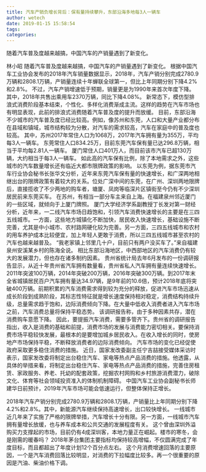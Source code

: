 ```yaml
---
title: 汽车产销负增长背后：保有量持续攀升，东部沿海多地每3人一辆车
author: wetech
date: 2019-01-15 15:58:54
tags: 
categories: 
---
```

随着汽车普及度越来越搞，中国汽车的产销量遇到了新变化。
<!-- more -->
林小昭
随着汽车普及度越来越搞，中国汽车的产销量遇到了新变化。
根据中国汽车工业协会发布的2018年汽车销量数据显示，2018年，汽车产销分别完成2780.9万辆和2808.1万辆，产销量连续十年蝉联全球第一，但比上年同期分别下降4.2%和2.8%。
不过，汽车产销增速低于预期，销量更是为1990年来首次年度下降。其中，2018年共售出乘用车2370万辆，同比下降4.08%。
新常态下，模仿型排浪式消费阶段基本结束，个性化、多样化消费渐成主流。这样的趋势在汽车市场也有明显表现，此前的排浪式消费随着汽车普及度的提升而放缓。
目前，东部沿海不少城市的汽车普及度已经比较高。例如，像苏州和东莞，人口和大量产业都分布在县域和镇域，城市结构较为分散，对汽车的需求较高，汽车在家庭中的普及度也较高。
其中，苏州2017年常住人口为1068万，2017年汽车拥有量为355万，平均每3人一辆车。
东莞常住人口834.25万，目前东莞汽车保有量已达296.8万辆，相当于平均每2.81人一辆车。
厦门常住人口401万人，而目前该市汽车已超130万辆，大约相当于每3人一辆车。
如此高的汽车保有比例，除了本地需求之外，这些城市的汽车数量增长还有临近大都市限牌政策的影响。
以东莞为例，据东莞市汽车行业协会秘书长张华文分析，近年来东莞汽车保有量的快速增长，和广深两地相继出台的限牌政策有着较大的关系。位处广深中间的东莞，在广州、深圳两地限牌后，直接揽收了不少两地的购车者，塘厦、凤岗等临深片区镇街至今仍有不少深圳居民前来东莞买车。
在苏州，有相当一部分车主来自上海。在福建泉州邻近厦门的一些区域，就倾向于上厦门牌照。
厦门大学经济学系副教授丁长发对第一财经分析，近年来，一二线汽车市场日趋饱和，引领汽车消费快速增长的主要是在三四五线城市。一方面，这些地方城镇化不断加快，居民收入快速增长，基础设施不断完善，尤其是中小城市、农村路网硬化较为完善。另一方面，三四五线城市和农村的用车养护成本比较便宜，加上年轻人更敢于消费，所以三四五线城市甚至农村的汽车也越来越普及。
“我老家镇上邻里几十户，目前只有两户没买车了。”来自福建泉州安溪某乡村的陈海全说。
相比东部沿海地区，中西部地区的汽车消费仍有较大的发展潜力，但也存在诸多制约因素。
贵州省统计局去年6月发布的一份调研报告显示，从近十年贵州省汽车拥有数量看，贵州省私人汽车拥有量连续快速增长。2011年突波100万辆，2014年突破200万辆，2016年突破300万辆。到2017年末全省城镇居民百户汽车拥有量达34.97辆，是9年前的10.6倍，预计2018年底将突破400万辆。前期积累的汽车消费需求得到较为充分的释放，促进汽车市场迅速从成长阶段到成熟阶段，其标志性特征就是增长速度保持相对稳定，消费结构持续升级，总量需求趋于饱和，边际消费倾向下降。在大量中低收入消费者进入汽车市场之前，汽车消费总量将保持平稳态势。
该调研报告称，由于多种因素共存，潜在消费购车意愿下降。
因此，要提振汽车消费，需要多管齐下。贵州省的调研报告指出，收入是消费的基础和前提，消费市场的发展与消费能力密切相关。要保持消费市场平稳较快发展，最根本的是要增加城乡居民收入。在收入增长的同时，使房地产市场保持平稳，不断释放消费者的边际消费倾向。
汽车市场的变化已经促使政府采取更多稳住消费的措施。
近日，国家发改委副主任宁吉喆接受媒体采访时表示，国家发改委将制定出台稳住汽车、家电等热点产品消费的措施。他透露，从具体的举措来看，将制定出台稳住汽车、家电等热点产品消费的措施，完善住房租赁、家政服务、养老、托幼的配套政策，挖掘农村网购和乡村旅游消费潜力，破除文化、体育等社会领域投资准入的体制机制障碍。
中国汽车工业协会副秘书长师建华日前预计，2019年汽车市场可能会低速运行，但整体保持正增长。
 
 
2018年汽车产销分别完成2780.9万辆和2808.1万辆，产销量比上年同期分别下降4.2%和2.8%。其中，新能源汽车继续保持高速增长，出口较快增长。
一线城市近几年来了实施了严格的限牌举措，汽车增长十分有限。另一方面，一线城市汽车拥有量增长放缓，也与养车成本和公共交通的发展程度有关。
这个曾由深圳外溢购买力支撑起的市场，目前仍有4成深圳客，本地力量正在崛起。楼市的寒冬，会是刚需的暖春吗？
2018年茅台集团主要指标均保持较高增幅，不仅圆满完成了年度目标，而且都超出了年度计划12个百分点左右。
这个月消费增速回落的主要原因，一个是汽车消费回落比较明显，对消费的下拉幅度比较多。再一个很重要的原因是汽油、柴油价格下调。
